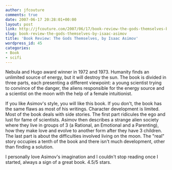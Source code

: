 ```yaml
---
author: jfcouture
comments: true
date: 2007-06-17 20:28:01+00:00
layout: post
link: http://jfcouture.com/2007/06/17/book-review-the-gods-themselves-by-isaac-asimov/
slug: book-review-the-gods-themselves-by-isaac-asimov
title: 'Book Review: The Gods Themselves, by Isaac Asimov'
wordpress_id: 45
categories:
- Book
- scifi
---
```


Nebula and Hugo award winner in 1972 and 1973. Humanity finds an unlimited source of energy, but it will destroy the sun. The book is divided in three parts, each presenting a different viewpoint: a young scientist trying to convince of the danger, the aliens responsible for the energy source and a scientist on the moon with the help of a female intuitionist.

If you like Asimov's style, you will like this book. If you don't, the book has the same flaws as most of his writings. Character development is limited. Most of the book deals with side stories. The first part ridicules the ego and lust for fame of scientists. Asimov then describes a strange alien society where they live in groups of 3 (a Rational, an Emotional and a Parenting), how they make love and evolve to another form after they have 3 children. The last part is about the difficulties involved living on the moon. The "real" story occupies a tenth of the book and there isn't much development, other than finding a solution.

I personally love Asimov's imagination and I couldn't stop reading once I started, always a sign of a great book. 4.5/5 stars.

